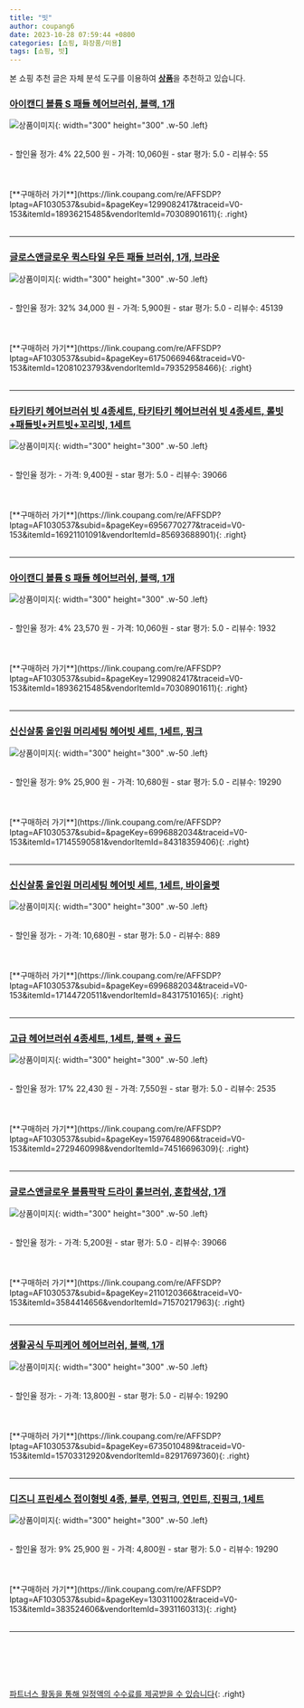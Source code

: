 ```yaml
---
title: "빗"
author: coupang6
date: 2023-10-28 07:59:44 +0800
categories: [쇼핑, 화장품/미용]
tags: [쇼핑, 빗]
---
```


본 쇼핑 추천 글은 자체 분석 도구를 이용하여 [**상품**](https://link.coupang.com/a/bao1ui)을 추천하고 있습니다.

### [아이캔디 볼륨 S 패들 헤어브러쉬, 블랙, 1개](https://link.coupang.com/re/AFFSDP?lptag=AF1030537&subid=&pageKey=1299082417&traceid=V0-153&itemId=18936215485&vendorItemId=70308901611)

![상품이미지](https://thumbnail7.coupangcdn.com/thumbnails/remote/230x230ex/image/retail/images/3223612225295779-da9a3dd3-efcc-4dba-bff3-454ceb363bd0.jpg){: width="300" height="300" .w-50 .left}


<br>
- 할인율 정가: 4%  22,500   원
- 가격: 10,060원
- star 평가: 5.0
- 리뷰수: 55
<br>
<br>
<br>
<br>
[**구매하러 가기**](https://link.coupang.com/re/AFFSDP?lptag=AF1030537&subid=&pageKey=1299082417&traceid=V0-153&itemId=18936215485&vendorItemId=70308901611){: .right}
<br>
<br>

---

### [글로스앤글로우 퀵스타일 우든 패들 브러쉬, 1개, 브라운](https://link.coupang.com/re/AFFSDP?lptag=AF1030537&subid=&pageKey=6175066946&traceid=V0-153&itemId=12081023793&vendorItemId=79352958466)

![상품이미지](https://thumbnail6.coupangcdn.com/thumbnails/remote/230x230ex/image/retail/images/8559457853946725-49c7768a-cabb-460b-b177-862de0219b32.jpg){: width="300" height="300" .w-50 .left}


<br>
- 할인율 정가: 32%  34,000   원
- 가격: 5,900원
- star 평가: 5.0
- 리뷰수: 45139
<br>
<br>
<br>
<br>
[**구매하러 가기**](https://link.coupang.com/re/AFFSDP?lptag=AF1030537&subid=&pageKey=6175066946&traceid=V0-153&itemId=12081023793&vendorItemId=79352958466){: .right}
<br>
<br>

---

### [타키타키 헤어브러쉬 빗 4종세트, 타키타키 헤어브러쉬 빗 4종세트, 롤빗+패들빗+커트빗+꼬리빗, 1세트](https://link.coupang.com/re/AFFSDP?lptag=AF1030537&subid=&pageKey=6956770277&traceid=V0-153&itemId=16921101091&vendorItemId=85693688901)

![상품이미지](https://thumbnail8.coupangcdn.com/thumbnails/remote/230x230ex/image/vendor_inventory/eb57/32cf331063f96f971973a7dc29e91ecc662b771d38ef6d21dd8e20e3378c.jpg){: width="300" height="300" .w-50 .left}


<br>
- 할인율 정가: 
- 가격: 9,400원
- star 평가: 5.0
- 리뷰수: 39066
<br>
<br>
<br>
<br>
[**구매하러 가기**](https://link.coupang.com/re/AFFSDP?lptag=AF1030537&subid=&pageKey=6956770277&traceid=V0-153&itemId=16921101091&vendorItemId=85693688901){: .right}
<br>
<br>

---

### [아이캔디 볼륨 S 패들 헤어브러쉬, 블랙, 1개](https://link.coupang.com/re/AFFSDP?lptag=AF1030537&subid=&pageKey=1299082417&traceid=V0-153&itemId=18936215485&vendorItemId=70308901611)

![상품이미지](https://thumbnail7.coupangcdn.com/thumbnails/remote/230x230ex/image/retail/images/3223612225295779-da9a3dd3-efcc-4dba-bff3-454ceb363bd0.jpg){: width="300" height="300" .w-50 .left}


<br>
- 할인율 정가: 4%  23,570   원
- 가격: 10,060원
- star 평가: 5.0
- 리뷰수: 1932
<br>
<br>
<br>
<br>
[**구매하러 가기**](https://link.coupang.com/re/AFFSDP?lptag=AF1030537&subid=&pageKey=1299082417&traceid=V0-153&itemId=18936215485&vendorItemId=70308901611){: .right}
<br>
<br>

---

### [신신살롱 올인원 머리세팅 헤어빗 세트, 1세트, 핑크](https://link.coupang.com/re/AFFSDP?lptag=AF1030537&subid=&pageKey=6996882034&traceid=V0-153&itemId=17145590581&vendorItemId=84318359406)

![상품이미지](https://thumbnail10.coupangcdn.com/thumbnails/remote/230x230ex/image/retail/images/2022/12/15/13/7/ea6ebaac-81f0-4f02-a42b-6fd6f883179a.jpg){: width="300" height="300" .w-50 .left}


<br>
- 할인율 정가: 9%  25,900   원
- 가격: 10,680원
- star 평가: 5.0
- 리뷰수: 19290
<br>
<br>
<br>
<br>
[**구매하러 가기**](https://link.coupang.com/re/AFFSDP?lptag=AF1030537&subid=&pageKey=6996882034&traceid=V0-153&itemId=17145590581&vendorItemId=84318359406){: .right}
<br>
<br>

---

### [신신살롱 올인원 머리세팅 헤어빗 세트, 1세트, 바이올렛](https://link.coupang.com/re/AFFSDP?lptag=AF1030537&subid=&pageKey=6996882034&traceid=V0-153&itemId=17144720511&vendorItemId=84317510165)

![상품이미지](https://thumbnail6.coupangcdn.com/thumbnails/remote/230x230ex/image/retail/images/2022/12/15/12/2/f927cf3f-cfc3-4c6e-b6de-355b694fc41e.jpg){: width="300" height="300" .w-50 .left}


<br>
- 할인율 정가: 
- 가격: 10,680원
- star 평가: 5.0
- 리뷰수: 889
<br>
<br>
<br>
<br>
[**구매하러 가기**](https://link.coupang.com/re/AFFSDP?lptag=AF1030537&subid=&pageKey=6996882034&traceid=V0-153&itemId=17144720511&vendorItemId=84317510165){: .right}
<br>
<br>

---

### [고급 헤어브러쉬 4종세트, 1세트, 블랙 + 골드](https://link.coupang.com/re/AFFSDP?lptag=AF1030537&subid=&pageKey=1597648906&traceid=V0-153&itemId=2729460998&vendorItemId=74516696309)

![상품이미지](https://thumbnail7.coupangcdn.com/thumbnails/remote/230x230ex/image/retail/images/8645915300373618-1d857ca0-ce2c-487e-a9cc-ad28fd9ddc12.jpg){: width="300" height="300" .w-50 .left}


<br>
- 할인율 정가: 17%  22,430   원
- 가격: 7,550원
- star 평가: 5.0
- 리뷰수: 2535
<br>
<br>
<br>
<br>
[**구매하러 가기**](https://link.coupang.com/re/AFFSDP?lptag=AF1030537&subid=&pageKey=1597648906&traceid=V0-153&itemId=2729460998&vendorItemId=74516696309){: .right}
<br>
<br>

---

### [글로스앤글로우 볼륨팍팍 드라이 롤브러쉬, 혼합색상, 1개](https://link.coupang.com/re/AFFSDP?lptag=AF1030537&subid=&pageKey=2110120366&traceid=V0-153&itemId=3584414656&vendorItemId=71570217963)

![상품이미지](https://thumbnail10.coupangcdn.com/thumbnails/remote/230x230ex/image/retail/images/6865082592391634-18bf3cdc-cd34-424b-88c3-60a9972523c0.jpg){: width="300" height="300" .w-50 .left}


<br>
- 할인율 정가: 
- 가격: 5,200원
- star 평가: 5.0
- 리뷰수: 39066
<br>
<br>
<br>
<br>
[**구매하러 가기**](https://link.coupang.com/re/AFFSDP?lptag=AF1030537&subid=&pageKey=2110120366&traceid=V0-153&itemId=3584414656&vendorItemId=71570217963){: .right}
<br>
<br>

---

### [생활공식 두피케어 헤어브러쉬, 블랙, 1개](https://link.coupang.com/re/AFFSDP?lptag=AF1030537&subid=&pageKey=6735010489&traceid=V0-153&itemId=15703312920&vendorItemId=82917697360)

![상품이미지](https://thumbnail7.coupangcdn.com/thumbnails/remote/230x230ex/image/retail/images/2993312443392772-6175fb7d-aa9e-48b5-9058-62cdc6e7f503.jpg){: width="300" height="300" .w-50 .left}


<br>
- 할인율 정가: 
- 가격: 13,800원
- star 평가: 5.0
- 리뷰수: 19290
<br>
<br>
<br>
<br>
[**구매하러 가기**](https://link.coupang.com/re/AFFSDP?lptag=AF1030537&subid=&pageKey=6735010489&traceid=V0-153&itemId=15703312920&vendorItemId=82917697360){: .right}
<br>
<br>

---

### [디즈니 프린세스 접이형빗 4종, 블루, 연핑크, 연민트, 진핑크, 1세트](https://link.coupang.com/re/AFFSDP?lptag=AF1030537&subid=&pageKey=130311002&traceid=V0-153&itemId=383524606&vendorItemId=3931160313)

![상품이미지](https://thumbnail10.coupangcdn.com/thumbnails/remote/230x230ex/image/retail/images/2018/08/28/18/3/cbfc49de-ba1d-4881-935b-683e01a191c4.jpg){: width="300" height="300" .w-50 .left}


<br>
- 할인율 정가: 9%  25,900   원
- 가격: 4,800원
- star 평가: 5.0
- 리뷰수: 19290
<br>
<br>
<br>
<br>
[**구매하러 가기**](https://link.coupang.com/re/AFFSDP?lptag=AF1030537&subid=&pageKey=130311002&traceid=V0-153&itemId=383524606&vendorItemId=3931160313){: .right}
<br>
<br>

---
<br><br><br><br><br> [파트너스 활동을 통해 일정액의 수수료를 제공받을 수 있습니다](https://link.coupang.com/a/bao1ui){: .right}